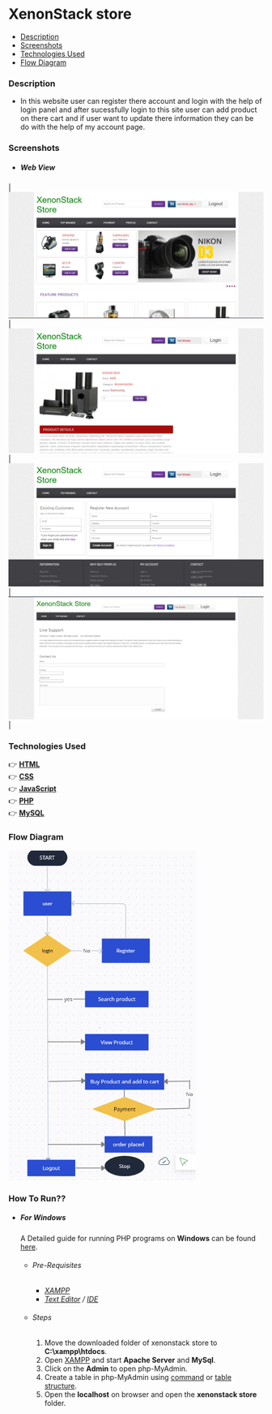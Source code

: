 # XenonStack store

- [Description](#description)
- [Screenshots](#screenshots)
- [Technologies Used](#technologies-used)
- [Flow Diagram](#flow-diagram)



<a id="description"></a>
### Description
- In this website user can register there account and login with the help of login panel and after sucessfully login to this site user can add product on there cart and if user want to update there information they can be do with the help of my account page. 


<a id="screenshots"></a>
### Screenshots

<a id="web-view"></a>
- ##### Web View
            

|    ![ 'Home Page' (Web View)](/images/ximg1.png)    |    !['' (Web View)](/images/ximg2.png)     
|    ![ 'login' (Web View)](/images/ximg3.png)    |    !['logout' (Web View)](/images/ximg4.png)     |



<a id="technologies-used"></a>
### Technologies Used
:point_right: **[HTML](https://www.w3schools.com/html/)** <br />
:point_right: **[CSS](https://css-tricks.com/almanac/)** <br />
:point_right: **[JavaScript](https://developer.mozilla.org/en-US/docs/Web/JavaScript)** <br />
:point_right: **[PHP](https://www.w3schools.com/Php/)** <br />
:point_right: **[MySQL](https://www.w3schools.com/MySQL/)**



<a id="flow-diagram"></a>
### Flow Diagram
![web (Flow Diagram)](/images/flow.png)

<a id="how-to-run"></a>
### How To Run??

<a id="for-windows"></a>
- ##### For Windows
  
  A Detailed guide for running PHP programs on **Windows** can be found [here](https://www.edureka.co/blog/how-to-run-a-php-program-in-xampp/).
  <a id="windows-pre-requisites"></a>
  - ###### Pre-Requisites
    - *[XAMPP](https://www.apachefriends.org/index.html)*
    - *[Text Editor](https://www.sublimetext.com/) / [IDE](https://www.jetbrains.com/help/phpstorm/installation-guide.html#standalone)*
   
  

  <a id="windows-steps"></a>
  - ###### Steps
    1. Move the downloaded folder of xenonstack store to **C:\xampp\htdocs**.
    2. Open [XAMPP](https://www.apachefriends.org/index.html) and start **Apache Server** and **MySql**.
    3. Click on the **Admin** to open php-MyAdmin.
    4. Create a table in php-MyAdmin using [command](#mysql) or [table structure](#table).
    5. Open the **localhost** on browser and open the **xenonstack store** folder.
